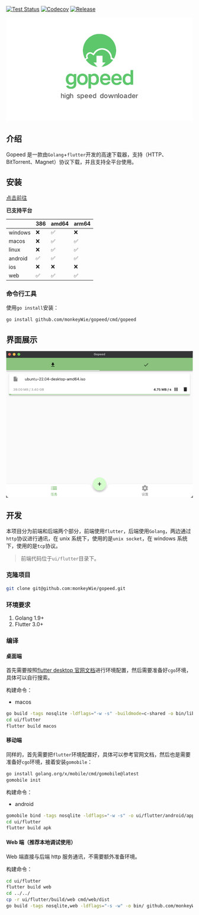 [![Test Status](https://github.com/monkeyWie/gopeed/workflows/test/badge.svg)](https://github.com/monkeyWie/gopeed/actions?query=workflow%3Atest)
[![Codecov](https://codecov.io/gh/monkeyWie/gopeed/branch/main/graph/badge.svg)](https://codecov.io/gh/monkeyWie/gopeed)
[![Release](https://img.shields.io/github/release/monkeyWie/gopeed.svg?style=flat-square)](https://github.com/monkeyWie/gopeed/releases)

![](_docs/img/banner.png)

## 介绍

Gopeed 是一款由`Golang`+`flutter`开发的高速下载器，支持（HTTP、BitTorrent、Magnet）协议下载，并且支持全平台使用。

## 安装

[点击前往](https://github.com/monkeyWie/gopeed/releases/latest)

**已支持平台**

|         | 386 | amd64 | arm64 |
| ------- | --- | ----- | ----- |
| windows | ❌  | ✅    | ❌    |
| macos   | ❌  | ✅    | ✅    |
| linux   | ❌  | ✅    | ✅    |
| android | ✅  | ✅    | ✅    |
| ios     | ❌  | ❌    | ❌    |
| web     | ✅  | ✅    | ✅    |

### 命令行工具

使用`go install`安装：

```bash
go install github.com/monkeyWie/gopeed/cmd/gopeed
```
## 界面展示

![](_docs/img/ui-demo.png)

## 开发

本项目分为前端和后端两个部分，前端使用`flutter`，后端使用`Golang`，两边通过`http`协议进行通讯，在 unix 系统下，使用的是`unix socket`，在 windows 系统下，使用的是`tcp`协议。

> 前端代码位于`ui/flutter`目录下。

### 克隆项目

```bash
git clone git@github.com:monkeyWie/gopeed.git
```

### 环境要求

1. Golang 1.9+
2. Flutter 3.0+

### 编译

#### 桌面端

首先需要按照[flutter desktop 官网文档](https://docs.flutter.dev/development/platform-integration/desktop)进行环境配置，然后需要准备好`cgo`环境，具体可以自行搜索。

构建命令：

- macos

```bash
go build -tags nosqlite -ldflags="-w -s" -buildmode=c-shared -o bin/libgopeed.dylib github.com/monkeyWie/gopeed/bind/desktop
cd ui/flutter
flutter build macos
```

#### 移动端

同样的，首先需要把`flutter`环境配置好，具体可以参考官网文档，然后也是需要准备好`cgo`环境，接着安装`gomobile`：

```bash
go install golang.org/x/mobile/cmd/gomobile@latest
gomobile init
```

构建命令：

- android

```bash
gomobile bind -tags nosqlite -ldflags="-w -s" -o ui/flutter/android/app/libs/libgopeed.aar -target=android -androidapi 19 -javapkg=com.gopeed github.com/monkeyWie/gopeed/bind/mobile
cd ui/flutter
flutter build apk
```

#### Web 端（推荐本地调试使用）

Web 端直接与后端 http 服务通讯，不需要额外准备环境。

构建命令：

```bash
cd ui/flutter
flutter build web
cd ../../
cp -r ui/flutter/build/web cmd/web/dist
go build -tags nosqlite,web -ldflags="-s -w" -o bin/ github.com/monkeyWie/gopeed/cmd/web
```
